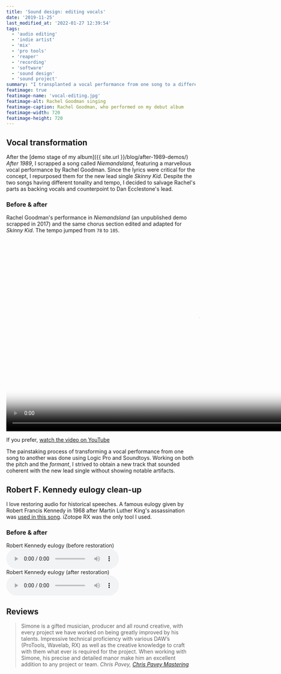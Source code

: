 ```yaml
---
title: 'Sound design: editing vocals'
date: '2019-11-25'
last_modified_at: '2022-01-27 12:39:54'
tags: 
  - 'audio editing'
  - 'indie artist'
  - 'mix'
  - 'pro tools'
  - 'reaper'
  - 'recording'
  - 'software'
  - 'sound design'
  - 'sound project'
summary: "I transplanted a vocal performance from one song to a different one by manipulating pitch, formants and tempo. Plus, cleaning up historical speeches."
featimage: true
featimage-name: 'vocal-editing.jpg'
featimage-alt: Rachel Goodman singing
featimage-caption: Rachel Goodman, who performed on my debut album
featimage-width: 720
featimage-height: 720
---
```

## Vocal transformation

After the [demo stage of my album]({{ site.url }}/blog/after-1989-demos/) _After 1989_, I scrapped a song called _Niemandsland_, featuring a marvellous vocal performance by Rachel Goodman. Since the lyrics were critical for the concept, I repurposed them for the new lead single _Skinny Kid_. Despite the two songs having different tonality and tempo, I decided to salvage Rachel's parts as backing vocals and counterpoint to Dan Ecclestone's lead.

### Before &amp; after

Rachel Goodman's performance in _Niemandsland_ (an unpublished demo scrapped in 2017) and the same chorus section edited and adapted for _Skinny Kid_. The tempo jumped from `78` to `105`.

<div class="fullscreen">
  <video controls src="{{ site.url }}/assets/videos/case-study-vocals-transformation.mp4"
    poster="{{ site.url }}/assets/videos/case-study-vocals-transformation.jpg"
    width="1024">
    Sorry, your browser doesn't support embedded videos, but you can <a href="{{ site.url }}/assets/videos/case-study-vocals-transformation.mp4">download it</a> and watch it with your favorite video player.
  </video>
  <p>If you prefer, <a href="https://youtu.be/NqvejQhhUao">watch the video on YouTube</a></p>
</div>

The painstaking process of transforming a vocal performance from one song to another was done using Logic Pro and Soundtoys. Working on both the pitch and the _formant_, I strived to obtain a new track that sounded coherent with the new lead single without showing notable artifacts.

## Robert F. Kennedy eulogy clean-up

I love restoring audio for historical speeches. A famous eulogy given by Robert Francis Kennedy in 1968 after Martin Luther King's assassination was [used in this song](https://minutestomidnight.bandcamp.com/track/requiem). iZotope RX was the only tool I used.

### Before &amp; after

<div class="audioplayer">
  <span>Robert Kennedy eulogy (before restoration)</span>
  <audio controls>
    <source src="{{ site.url }}/assets/sounds/vocals-restoration-rfk-eulogy-before.mp3" type="audio/mpeg" />
    <p>Download the <a href="{{ site.url }}/assets/sounds/vocals-restoration-rfk-eulogy-before.mp3">MP3 audio file</a> (1.3 MB).</p>
  </audio>
</div>

<div class="audioplayer">
  <span>Robert Kennedy eulogy (after restoration)</span>
  <audio controls>
    <source src="{{ site.url }}/assets/sounds/vocals-restoration-rfk-eulogy-after.mp3" type="audio/mpeg" />
    <p>Download the <a href="{{ site.url }}/assets/sounds/vocals-restoration-rfk-eulogy-after.mp3">MP3 audio file</a> (1.4 MB).</p>
  </audio>
</div>

## Reviews

> Simone is a gifted musician, producer and all round creative, with every project we have worked on being greatly improved by his talents. Impressive technical proficiency with various DAW’s (ProTools, Wavelab, RX) as well as the creative knowledge to craft with them what ever is required for the project. When working with Simone, his precise and detailed manor make him an excellent addition to any project or team.
> <cite>Chris Pavey, [Chris Pavey Mastering](https://www.chrispaveymastering.com)</cite>